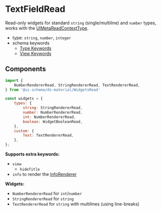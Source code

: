 # TextFieldRead

Read-only widgets for standard `string` (single/multiline) and `number` types, works with the [UIMetaReadContextType](/docs/core-meta#read-context).

- type: `string`, `number`, `integer`
- schema keywords
    - [Type Keywords](/docs/schema#type-string)
    - [View Keywords](/docs/schema#view-keyword)

## Components

```js
import {
    NumberRendererRead, StringRendererRead, TextRendererRead,
} from '@ui-schema/ds-material/WidgetsRead'

const widgets = {
    types: {
        string: StringRendererRead,
        number: NumberRendererRead,
        int: NumberRendererRead,
        boolean: WidgetBooleanRead,
    },
    custom: {
        Text: TextRendererRead,
    },
};
```

**Supports extra keywords:**

- `view`
    - `hideTitle`
- `info` to render the [InfoRenderer](/docs/ds-material/InfoRenderer)

**Widgets:**

- `NumberRendererRead` for `int`/`number`
- `StringRendererRead` for `string`
- `TextRendererRead` for `string` with multilines (using line-breaks)

